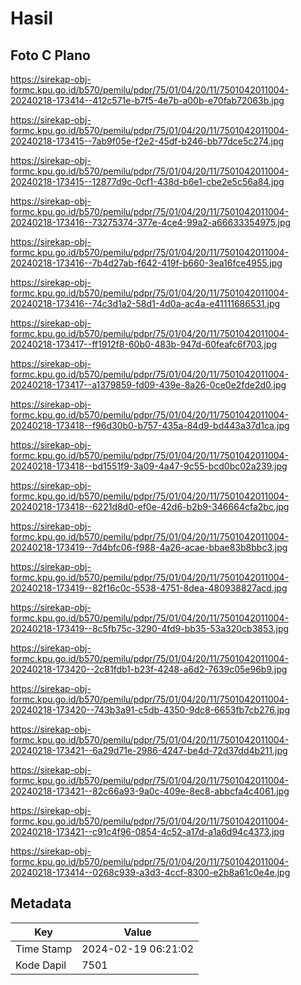 # Hasil

## Foto C Plano

https://sirekap-obj-formc.kpu.go.id/b570/pemilu/pdpr/75/01/04/20/11/7501042011004-20240218-173414--412c571e-b7f5-4e7b-a00b-e70fab72063b.jpg

https://sirekap-obj-formc.kpu.go.id/b570/pemilu/pdpr/75/01/04/20/11/7501042011004-20240218-173415--7ab9f05e-f2e2-45df-b246-bb77dce5c274.jpg

https://sirekap-obj-formc.kpu.go.id/b570/pemilu/pdpr/75/01/04/20/11/7501042011004-20240218-173415--12877d9c-0cf1-438d-b6e1-cbe2e5c56a84.jpg

https://sirekap-obj-formc.kpu.go.id/b570/pemilu/pdpr/75/01/04/20/11/7501042011004-20240218-173416--73275374-377e-4ce4-99a2-a66633354975.jpg

https://sirekap-obj-formc.kpu.go.id/b570/pemilu/pdpr/75/01/04/20/11/7501042011004-20240218-173416--7b4d27ab-f642-419f-b660-3ea16fce4955.jpg

https://sirekap-obj-formc.kpu.go.id/b570/pemilu/pdpr/75/01/04/20/11/7501042011004-20240218-173416--74c3d1a2-58d1-4d0a-ac4a-e41111686531.jpg

https://sirekap-obj-formc.kpu.go.id/b570/pemilu/pdpr/75/01/04/20/11/7501042011004-20240218-173417--ff1912f8-60b0-483b-947d-60feafc6f703.jpg

https://sirekap-obj-formc.kpu.go.id/b570/pemilu/pdpr/75/01/04/20/11/7501042011004-20240218-173417--a1379859-fd09-439e-8a26-0ce0e2fde2d0.jpg

https://sirekap-obj-formc.kpu.go.id/b570/pemilu/pdpr/75/01/04/20/11/7501042011004-20240218-173418--f96d30b0-b757-435a-84d9-bd443a37d1ca.jpg

https://sirekap-obj-formc.kpu.go.id/b570/pemilu/pdpr/75/01/04/20/11/7501042011004-20240218-173418--bd1551f9-3a09-4a47-9c55-bcd0bc02a239.jpg

https://sirekap-obj-formc.kpu.go.id/b570/pemilu/pdpr/75/01/04/20/11/7501042011004-20240218-173418--6221d8d0-ef0e-42d6-b2b9-346664cfa2bc.jpg

https://sirekap-obj-formc.kpu.go.id/b570/pemilu/pdpr/75/01/04/20/11/7501042011004-20240218-173419--7d4bfc06-f988-4a26-acae-bbae83b8bbc3.jpg

https://sirekap-obj-formc.kpu.go.id/b570/pemilu/pdpr/75/01/04/20/11/7501042011004-20240218-173419--82f16c0c-5538-4751-8dea-480938827acd.jpg

https://sirekap-obj-formc.kpu.go.id/b570/pemilu/pdpr/75/01/04/20/11/7501042011004-20240218-173419--8c5fb75c-3290-4fd9-bb35-53a320cb3853.jpg

https://sirekap-obj-formc.kpu.go.id/b570/pemilu/pdpr/75/01/04/20/11/7501042011004-20240218-173420--2c81fdb1-b23f-4248-a6d2-7639c05e96b9.jpg

https://sirekap-obj-formc.kpu.go.id/b570/pemilu/pdpr/75/01/04/20/11/7501042011004-20240218-173420--743b3a91-c5db-4350-9dc8-6653fb7cb276.jpg

https://sirekap-obj-formc.kpu.go.id/b570/pemilu/pdpr/75/01/04/20/11/7501042011004-20240218-173421--6a29d71e-2986-4247-be4d-72d37dd4b211.jpg

https://sirekap-obj-formc.kpu.go.id/b570/pemilu/pdpr/75/01/04/20/11/7501042011004-20240218-173421--82c66a93-9a0c-409e-8ec8-abbcfa4c4061.jpg

https://sirekap-obj-formc.kpu.go.id/b570/pemilu/pdpr/75/01/04/20/11/7501042011004-20240218-173421--c91c4f96-0854-4c52-a17d-a1a6d94c4373.jpg

https://sirekap-obj-formc.kpu.go.id/b570/pemilu/pdpr/75/01/04/20/11/7501042011004-20240218-173414--0268c939-a3d3-4ccf-8300-e2b8a61c0e4e.jpg


## Metadata

| Key        | Value               |
| ---------- | ------------------- |
| Time Stamp | 2024-02-19 06:21:02 |
| Kode Dapil | 7501                |




